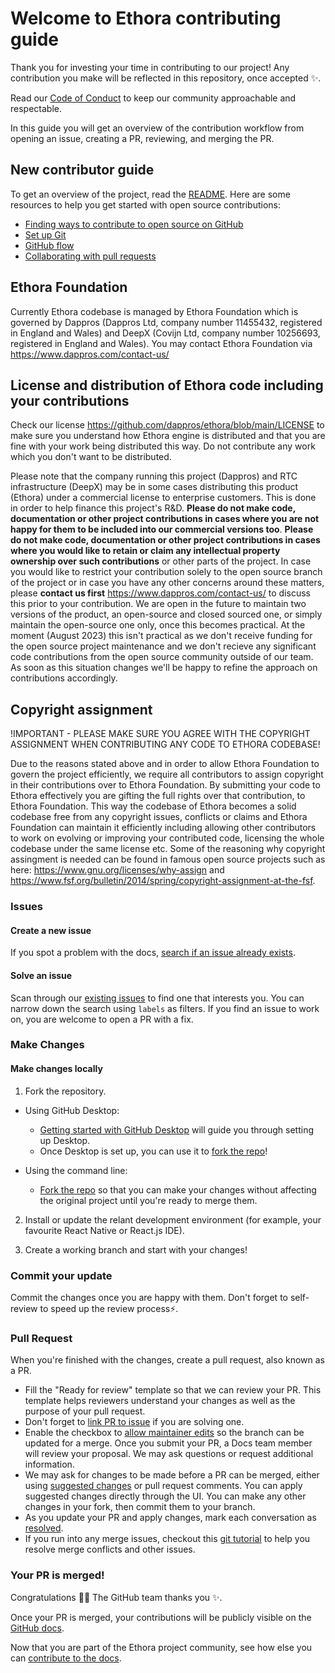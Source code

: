 # Welcome to Ethora contributing guide

Thank you for investing your time in contributing to our project! Any contribution you make will be reflected in this repository, once accepted :sparkles:.

Read our [Code of Conduct](./CODE_OF_CONDUCT.md) to keep our community approachable and respectable.

In this guide you will get an overview of the contribution workflow from opening an issue, creating a PR, reviewing, and merging the PR.

## New contributor guide

To get an overview of the project, read the [README](README.md). Here are some resources to help you get started with open source contributions:

- [Finding ways to contribute to open source on GitHub](https://docs.github.com/en/get-started/exploring-projects-on-github/finding-ways-to-contribute-to-open-source-on-github)
- [Set up Git](https://docs.github.com/en/get-started/quickstart/set-up-git)
- [GitHub flow](https://docs.github.com/en/get-started/quickstart/github-flow)
- [Collaborating with pull requests](https://docs.github.com/en/github/collaborating-with-pull-requests)

## Ethora Foundation

Currently Ethora codebase is managed by Ethora Foundation which is governed by Dappros (Dappros Ltd, company number 11455432, registered in England and Wales) and DeepX (Covijn Ltd, company number 10256693, registered in England and Wales). You may contact Ethora Foundation via https://www.dappros.com/contact-us/

## License and distribution of Ethora code including your contributions

Check our license https://github.com/dappros/ethora/blob/main/LICENSE to make sure you understand how Ethora engine is distributed and that you are fine with your work being distributed this way. Do not contribute any work which you don't want to be distributed.

Please note that the company running this project (Dappros) and RTC infrastructure (DeepX) may be in some cases distributing this product (Ethora) under a commercial license to enterprise customers. This is done in order to help finance this project's R&D. **Please do not make code, documentation or other project contributions in cases where you are not happy for them to be included into our commercial versions too**. **Please do not make code, documentation or other project contributions in cases where you would like to retain or claim any intellectual property ownership over such contributions** or other parts of the project. In case you would like to restrict your contribution solely to the open source branch of the project or in case you have any other concerns around these matters, please **contact us first** https://www.dappros.com/contact-us/ to discuss this prior to your contribution. We are open in the future to maintain two versions of the product, an open-source and closed sourced one, or simply maintain the open-source one only, once this becomes practical. At the moment (August 2023) this isn't practical as we don't receive funding for the open source project maintenance and we don't recieve any significant code contributions from the open source community outside of our team. As soon as this situation changes we'll be happy to refine the approach on contributions accordingly. 

## Copyright assignment

!IMPORTANT - PLEASE MAKE SURE YOU AGREE WITH THE COPYRIGHT ASSIGNMENT WHEN CONTRIBUTING ANY CODE TO ETHORA CODEBASE!

Due to the reasons stated above and in order to allow Ethora Foundation to govern the project efficiently, we require all contributors to assign copyright in their contributions over to Ethora Foundation. By submitting your code to Ethora effectively you are gifting the full rights over that contribution, to Ethora Foundation. This way the codebase of Ethora becomes a solid codebase free from any copyright issues, conflicts or claims and Ethora Foundation can maintain it efficiently including allowing other contributors to work on evolving or improving your contributed code, licensing the whole codebase under the same license etc.
Some of the reasoning why copyright assingment is needed can be found in famous open source projects such as here: https://www.gnu.org/licenses/why-assign and https://www.fsf.org/bulletin/2014/spring/copyright-assignment-at-the-fsf.

### Issues

#### Create a new issue

If you spot a problem with the docs, [search if an issue already exists](https://docs.github.com/en/github/searching-for-information-on-github/searching-on-github/searching-issues-and-pull-requests#search-by-the-title-body-or-comments). 

#### Solve an issue

Scan through our [existing issues](https://github.com/dappros/ethora/issues) to find one that interests you. You can narrow down the search using `labels` as filters. If you find an issue to work on, you are welcome to open a PR with a fix.

### Make Changes

#### Make changes locally

1. Fork the repository.
- Using GitHub Desktop:
  - [Getting started with GitHub Desktop](https://docs.github.com/en/desktop/installing-and-configuring-github-desktop/getting-started-with-github-desktop) will guide you through setting up Desktop.
  - Once Desktop is set up, you can use it to [fork the repo](https://docs.github.com/en/desktop/contributing-and-collaborating-using-github-desktop/cloning-and-forking-repositories-from-github-desktop)!

- Using the command line:
  - [Fork the repo](https://docs.github.com/en/github/getting-started-with-github/fork-a-repo#fork-an-example-repository) so that you can make your changes without affecting the original project until you're ready to merge them.

2. Install or update the relant development environment (for example, your favourite React Native or React.js IDE).

3. Create a working branch and start with your changes!

### Commit your update

Commit the changes once you are happy with them. Don't forget to self-review to speed up the review process:zap:.

### Pull Request

When you're finished with the changes, create a pull request, also known as a PR.
- Fill the "Ready for review" template so that we can review your PR. This template helps reviewers understand your changes as well as the purpose of your pull request.
- Don't forget to [link PR to issue](https://docs.github.com/en/issues/tracking-your-work-with-issues/linking-a-pull-request-to-an-issue) if you are solving one.
- Enable the checkbox to [allow maintainer edits](https://docs.github.com/en/github/collaborating-with-issues-and-pull-requests/allowing-changes-to-a-pull-request-branch-created-from-a-fork) so the branch can be updated for a merge.
Once you submit your PR, a Docs team member will review your proposal. We may ask questions or request additional information.
- We may ask for changes to be made before a PR can be merged, either using [suggested changes](https://docs.github.com/en/github/collaborating-with-issues-and-pull-requests/incorporating-feedback-in-your-pull-request) or pull request comments. You can apply suggested changes directly through the UI. You can make any other changes in your fork, then commit them to your branch.
- As you update your PR and apply changes, mark each conversation as [resolved](https://docs.github.com/en/github/collaborating-with-issues-and-pull-requests/commenting-on-a-pull-request#resolving-conversations).
- If you run into any merge issues, checkout this [git tutorial](https://github.com/skills/resolve-merge-conflicts) to help you resolve merge conflicts and other issues.

### Your PR is merged!

Congratulations :tada::tada: The GitHub team thanks you :sparkles:.

Once your PR is merged, your contributions will be publicly visible on the [GitHub docs](https://docs.github.com/en).

Now that you are part of the Ethora project community, see how else you can [contribute to the docs](/contributing/types-of-contributions.md).
